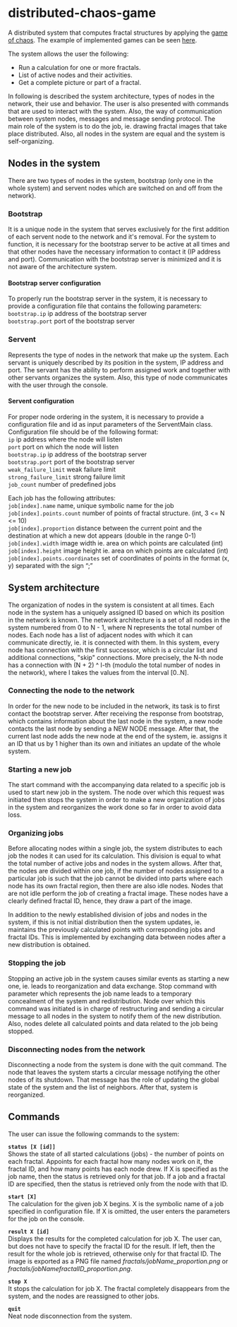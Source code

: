 # distributed-chaos-game
A distributed system that computes fractal structures by applying the [game of chaos](https://www.youtube.com/watch?v=kbKtFN71Lfs). The example of 
implemented games can be seen [here](https://www.geogebra.org/m/yr2XXPms).

The system allows the user the following:
* Run a calculation for one or more fractals.
* List of active nodes and their activities.
* Get a complete picture or part of a fractal.

In following is described the system architecture, types of nodes in the network, their use and behavior. 
The user is also presented with commands that are used to interact with the system.
Also, the way of communication between system nodes, messages and message sending protocol. 
The main role of the system is to do the job, ie. drawing fractal images that take place
distributed. Also, all nodes in the system are equal and the system is self-organizing.

## Nodes in the system

There are two types of nodes in the system, bootstrap (only one in the whole system) and servent nodes
which are switched on and off from the network).

### Bootstrap
It is a unique node in the system that serves exclusively for the first addition of each servent node to the network and it's removal. For the system to function, 
it is necessary for the bootstrap server to be active
at all times and that other nodes have the necessary information to contact it (IP address and port).
Communication with the bootstrap server is minimized and it is not aware of the architecture system.

#### Bootstrap server configuration
To properly run the bootstrap server in the system, it is necessary to provide a configuration file that contains the following parameters:
`bootstrap.ip` ip address of the bootstrap server
<br />`bootstrap.port` port of the bootstrap server

### Servent
Represents the type of nodes in the network that make up the system. Each servant is uniquely described
by its position in the system, IP address and port. The servant has the ability to perform
assigned work and together with other servants organizes the system. Also, this type of node communicates with the user through the console.

#### Servent configuration
For proper node ordering in the system, it is necessary to provide a configuration file and id as input parameters of the ServentMain class. Configuration file
should be of the following format:
<br />`ip` ip address where the node will listen
<br />`port` port on which the node will listen
<br />`bootstrap.ip` ip address of the bootstrap server
<br />`bootstrap.port` port of the bootstrap server
<br />`weak_failure_limit` weak failure limit
<br />`strong_failure_limit` strong failure limit
<br />`job_count` number of predefined jobs

Each job has the following attributes:
<br />`job[index].name` name, unique symbolic name for the job
<br />`job[index].points.count` number of points of fractal structure. (int, 3 <= N <= 10)
<br />`job[index].proportion` distance between the current point and the destination at which a new dot appears (double in the range 0-1)
<br />`job[index].width` image width ie. area on which points are calculated (int)
<br />`job[index].height` image height ie. area on which points are calculated (int)
<br />`job[index].points.coordinates` set of coordinates of points in the format (x, y) separated with the sign “;”

## System architecture

The organization of nodes in the system is consistent at all times. Each node in the system has a uniquely assigned ID based on which its position in the 
network is known. The network architecture is a set of all nodes in the system numbered from 0 to N - 1, where N represents the total number of nodes. 
Each node has a list of adjacent nodes with which it can communicate directly, ie. it is connected with them. In this system, every node has
connection with the first successor, which is a circular list and additional connections, "skip" connections. More precisely, the N-th node has a connection 
with (N + 2) ^ I-th (modulo the total number of nodes in the network), where I takes the values from the interval [0..N].

### Connecting the node to the network
In order for the new node to be included in the network, its task is to first contact the bootstrap server. After receiving the response from bootstrap, which 
contains information about the last node in the system, a new node contacts the last node by sending a NEW NODE message. After that, the current last node adds the 
new node at the end of the system, ie. assigns it an ID that us by 1 higher than its own and initiates an update of the whole system.

### Starting a new job
The start command with the accompanying data related to a specific job is used to start new job in the system. The node over which this request was 
initiated then stops the system in order to make a new organization of jobs in the system and reorganizes the work done so far in order to avoid data loss.

### Organizing jobs
Before allocating nodes within a single job, the system distributes to each job the nodes it can used for its calculation. This division is equal to what the 
total number of active jobs and nodes in the system allows. After that, the nodes are divided within one job, if the number of nodes assigned to a particular 
job is such that the job cannot be divided into parts where each node has its own fractal region, then there are also idle nodes. Nodes that are not idle
perform the job of creating a fractal image. These nodes have a clearly defined fractal ID, hence, they draw a part of the image.

In addition to the newly established division of jobs and nodes in the system, if this is not initial distribution then the system updates, ie. maintains 
the previously calculated points with corresponding jobs and fractal IDs. This is implemented by exchanging data between nodes after a new distribution is obtained.

### Stopping the job
Stopping an active job in the system causes similar events as starting a new one, ie. leads to reorganization and data exchange. Stop command with parameter which
represents the job name leads to a temporary concealment of the system and redistribution. Node over which this command was initiated is in charge of 
restructuring and sending a circular message to all nodes in the system to notify them of the new distribution. Also, nodes delete all calculated points and 
data related to the job being stopped.

### Disconnecting nodes from the network
Disconnecting a node from the system is done with the quit command. The node that leaves the system starts a circular message notifying the other nodes of 
its shutdown. That message has the role of updating the global state of the system and the list of neighbors. After that, system is reorganized.

## Commands

The user can issue the following commands to the system:

**`status [X [id]]`**<br />
Shows the state of all started calculations (jobs) - the number of points on each fractal. Appoints for each fractal how many nodes work on it, the fractal ID, 
and how many points has each node drew. If X is specified as the job name, then the status is retrieved only for that job. If a job and a fractal ID are specified, 
then the status is retrieved only from the node with that ID.

**`start [X]`**<br />
The calculation for the given job X begins. X is the symbolic name of a job specified in configuration file. If X is omitted, the user enters the parameters 
for the job on the console.

**`result X [id]`**<br />
Displays the results for the completed calculation for job X. The user can, but does not have to specify the fractal ID for the result. If left, then the result 
for the whole job is retrieved, otherwise only for that fractal ID. The image is exported as a PNG file named *fractals/jobName_proportion.png* or 
*fractals/jobNamefractalID_proportion.png*.

**`stop X`**<br />
It stops the calculation for job X. The fractal completely disappears from the system, and the nodes are reassigned to other jobs.

**`quit`**<br />
Neat node disconnection from the system.
